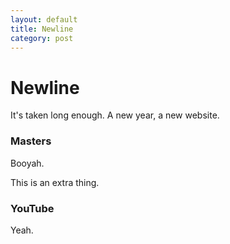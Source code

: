 ```yaml
---
layout: default
title: Newline
category: post
---
```


Newline
====

It's taken long enough. A new year, a new website.

### Masters
Booyah.

This is an extra thing.


### YouTube
Yeah.
